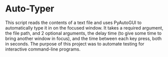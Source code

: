 # Auto-Typer
This script reads the contents of a text file and uses PyAutoGUI to automatically type it in on the focused window. It takes a required argument, the file path, and 2 optional arguments, the delay time (to give some time to bring another window in focus), and the time between each key press, both in seconds. The purpose of this project was to automate testing for interactive command-line programs.

